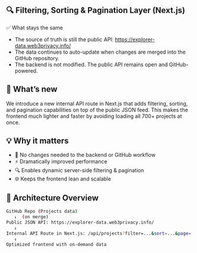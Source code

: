 ## 🔍 Filtering, Sorting & Pagination Layer (Next.js)
✅ What stays the same
- The source of truth is still the public API:
  https://explorer-data.web3privacy.info/
- The data continues to auto-update when changes are merged into the GitHub repository.
- The backend is not modified. The public API remains open and GitHub-powered.

## 🧠 What’s new
We introduce a new internal API route in Next.js that adds filtering, sorting, and pagination capabilities on top of the public JSON feed.
This makes the frontend much lighter and faster by avoiding loading all 700+ projects at once.

## 💡 Why it matters
- 🔄 No changes needed to the backend or GitHub workflow
- ⚡ Dramatically improved performance
- 🔍 Enables dynamic server-side filtering & pagination
- 🌐 Keeps the frontend lean and scalable

## 🧱 Architecture Overview
```bash
GitHub Repo (Projects data)
   ↓  (on merge)
Public JSON API: https://explorer-data.web3privacy.info/
   ↓
Internal API Route in Next.js: /api/projects?filter=...&sort=...&page=...
   ↓
Optimized frontend with on-demand data
```
